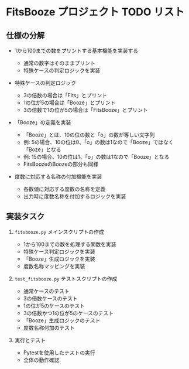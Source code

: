 # FitsBooze プロジェクト TODO リスト

## 仕様の分解

- 1から100までの数をプリントする基本機能を実装する
  - 通常の数字はそのままプリント
  - 特殊ケースの判定ロジックを実装

- 特殊ケースの判定ロジック
  - 3の倍数の場合は「Fits」とプリント
  - 1の位が5の場合は「Booze」とプリント
  - 3の倍数で1の位が5の場合は「FitsBooze」とプリント

- 「Booze」の定義を実装
  - 「Booze」とは、10の位の数と「o」の数が等しい文字列
  - 例: 5の場合、10の位は0、「o」の数は1なので「Booze」ではなく「Boze」となる
  - 例: 15の場合、10の位は1、「o」の数は1なので「Booze」となる
  - FitsBoozeのBoozeの部分も同様

- 度数に対応する名称の付加機能を実装
  - 各数値に対応する度数の名称を定義
  - 出力時に度数名称を付加するロジックを実装

## 実装タスク

1. `fitsbooze.py` メインスクリプトの作成
   - 1から100までの数を処理する関数を実装
   - 特殊ケース判定ロジックを実装
   - 「Booze」生成ロジックを実装
   - 度数名称マッピングを実装

2. `test_fitsbooze.py` テストスクリプトの作成
   - 通常ケースのテスト
   - 3の倍数ケースのテスト
   - 1の位が5のケースのテスト
   - 3の倍数かつ1の位が5のケースのテスト
   - 「Booze」生成ロジックのテスト
   - 度数名称付加のテスト

3. 実行とテスト
   - Pytestを使用したテストの実行
   - 全体の動作確認
